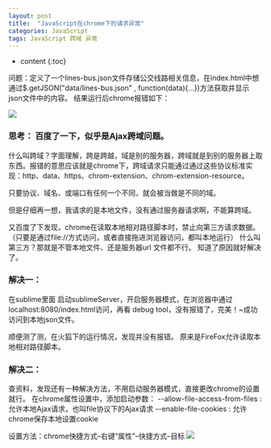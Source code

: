 ```yaml
---
layout: post
title:  "JavaScript在chrome下的请求异常"
categories: JavaScript
tags: JavaScript 跨域 异常
---
```


* content
{:toc}

 问题：定义了一个lines-bus.json文件存储公交线路相关信息，在index.html中想通过$.getJSON("data/lines-bus.json" , function(data){...})方法获取并显示json文件中的内容。
 结果运行后chrome报错如下： 






![](https://i.loli.net/2018/05/03/5aeaebc739f0e.png)


### 思考： 百度了一下，似乎是Ajax跨域问题。

什么叫跨域？字面理解，跨是跨越，域是别的服务器，跨域就是到别的服务器上取东西。报错的意思应该就是chrome下，跨域请求只能通过通过这些协议标准实现：http、data、https、chrom-extension、chrom-extension-resource。

只要协议、域名、或端口有任何一个不同，就会被当做是不同的域。

但是仔细再一想，我请求的是本地文件，没有通过服务器请求啊，不能算跨域。

又百度了下发现，chrome在读取本地相对路径脚本时，禁止向第三方请求数据。 （只要是通过file://方式访问，或者直接拖进浏览器访问，都叫本地运行） 什么叫第三方？那就是不管本地文件、还是服务器url 文件都不行。
知道了原因就好解决了。

### 解决一：
在sublime里面 启动sublimeServer，开启服务器模式，在浏览器中通过localhost:8080/index.html访问，再看 debug tool，没有报错了，完美！~成功访问到本地json文件。

顺便测了测，在火狐下的运行情况，发现并没有报错。
原来是FireFox允许读取本地相对路径脚本。

### 解决二：
查资料，发现还有一种解决方法，不用启动服务器模式，直接更改chrome的设置就行。
在chrome属性设置中，添加启动参数：
--allow-file-access-from-files : 允许本地Ajax请求，也叫file协议下的Ajax请求
--enable-file-cookies : 允许chrome保存本地设置cookie

设置方法：chrome快捷方式–右键“属性”–快捷方式–目标 
![](https://img-blog.csdn.net/20170222112124257?watermark/2/text/aHR0cDovL2Jsb2cuY3Nkbi5uZXQvdTAxMjc4NjcxNg==/font/5a6L5L2T/fontsize/400/fill/I0JBQkFCMA==/dissolve/70/gravity/SouthEast)
